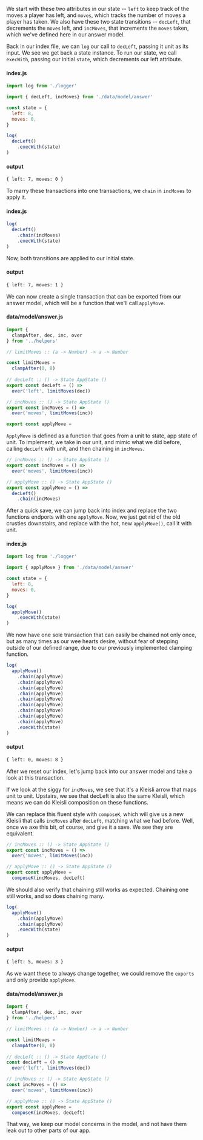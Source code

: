 We start with these two attributes in our state -- `left` to keep track of the moves a player has left, and `moves`, which tracks the number of moves a player has taken. We also have these two state transitions -- `decLeft`, that decrements the `moves` left, and `incMoves`, that increments the `moves` taken, which we've defined here in our answer model.

Back in our index file, we can `log` our call to `decLeft`, passing it unit as its input. We see we get back a state instance. To run our state, we call `execWith`, passing our initial `state`, which decrements our left attribute.

#### index.js
```js
import log from './logger'

import { decLeft, incMoves} from './data/model/answer'

const state = {
  left: 8, 
  moves: 0,
}

log(
  decLeft()
    .execWith(state)
)
```
#### output
```txt 
{ left: 7, moves: 0 }
```

To marry these transactions into one transactions, we `chain` in `incMoves` to apply it.  

#### index.js
```js
log(
  decLeft()
    .chain(incMoves)
    .execWith(state)
)
```
Now, both transitions are applied to our initial state.

#### output
```txt 
{ left: 7, moves: 1 }
```

We can now create a single transaction that can be exported from our answer model, which will be a function that we'll call `applyMove`.

#### data/model/answer.js
```js
import {
  clampAfter, dec, inc, over
} from '../helpers'

// limitMoves :: (a -> Number) -> a -> Number

const limitMoves = 
  clampAfter(0, 8)
 
// decLeft :: () -> State AppState ()
export const decLeft = () => 
  over('left', limitMoves(dec))

// incMoves :: () -> State AppState ()
export const incMoves = () => 
  over('moves', limitMoves(inc))

export const applyMove = 
```

`ApplyMove` is defined as a function that goes from a unit to state, app state of unit. To implement, we take in our unit, and mimic what we did before, calling `decLeft` with unit, and then chaining in `incMoves`.

```js
// incMoves :: () -> State AppState ()
export const incMoves = () => 
  over('moves', limitMoves(inc))

// applyMove :: () -> State AppState ()
export const applyMove = () =>
  decLeft()
    .chain(incMoves)
```

After a quick save, we can jump back into index and replace the two functions endports with one `applyMove`. Now, we just get rid of the old crusties downstairs, and replace with the hot, new `applyMove()`, call it with unit.

#### index.js
```js
import log from './logger'

import { applyMove } from './data/model/answer'

const state = {
  left: 8, 
  moves: 0,
}

log(
  applyMove()
    .execWith(state)
)
```

We now have one sole transaction that can easily be chained not only once, but as many times as our wee hearts desire, without fear of stepping outside of our defined range, due to our previously implemented clamping function.

```js
log(
  applyMove()
    .chain(applyMove)
    .chain(applyMove)
    .chain(applyMove)
    .chain(applyMove)
    .chain(applyMove)
    .chain(applyMove)
    .chain(applyMove)
    .chain(applyMove)
    .chain(applyMove)
    .execWith(state)
)
```
#### output
```txt 
{ left: 0, moves: 8 }
```

After we reset our index, let's jump back into our answer model and take a look at this transaction. 

If we look at the siggy for `incMoves`, we see that it's a Kleisli arrow that maps unit to unit. Upstairs, we see that decLeft is also the same Kleisli, which means we can do Kleisli composition on these functions.

We can replace this fluent style with `composeK`, which will give us a new Kleisli that calls `incMoves` after `decLeft`, matching what we had before. Well, once we axe this bit, of course, and give it a save. We see they are equivalent.

```js
// incMoves :: () -> State AppState ()
export const incMoves = () => 
  over('moves', limitMoves(inc))

// applyMove :: () -> State AppState ()
export const applyMove =
  composeK(incMoves, decLeft)
```

We should also verify that chaining still works as expected. Chaining one still works, and so does chaining many. 

```js
log(
  applyMove()
    .chain(applyMove)
    .chain(applyMove)
    .execWith(state)
)
```
#### output
```txt 
{ left: 5, moves: 3 }
```

As we want these to always change together, we could remove the `exports` and only provide `applyMove`.

#### data/model/answer.js
```js
import {
  clampAfter, dec, inc, over
} from '../helpers'

// limitMoves :: (a -> Number) -> a -> Number

const limitMoves = 
  clampAfter(0, 8)
 
// decLeft :: () -> State AppState ()
const decLeft = () => 
  over('left', limitMoves(dec))

// incMoves :: () -> State AppState ()
const incMoves = () => 
  over('moves', limitMoves(inc))

// applyMove :: () -> State AppState ()
export const applyMove =
  composeK(incMoves, decLeft)
```

That way, we keep our model concerns in the model, and not have them leak out to other parts of our app.